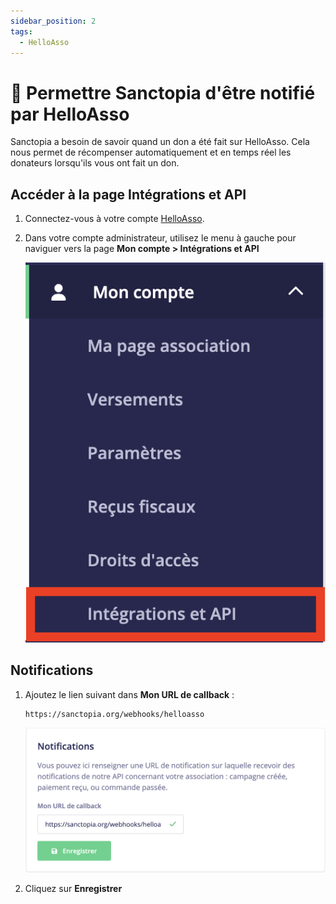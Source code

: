 ```yaml
---
sidebar_position: 2
tags:
  - HelloAsso
---
```


# 🔔 Permettre Sanctopia d'être notifié par HelloAsso

Sanctopia a besoin de savoir quand un don a été fait sur HelloAsso. Cela nous permet de récompenser automatiquement et en temps réel les donateurs lorsqu'ils vous ont fait un don.

## Accéder à la page Intégrations et API

1. Connectez-vous à votre compte [HelloAsso](https://auth.helloasso.com/connexion?redirect=https://www.helloasso.com/utilisateur/redirection-backoffice&back=https://www.helloasso.com/).

1. Dans votre compte administrateur, utilisez le menu à gauche pour naviguer vers la page **Mon compte > Intégrations et API**

   ![Intégration et API](./img/HelloAsso-Integration-et-API.png)

## Notifications

1. Ajoutez le lien suivant dans **Mon URL de callback** :

   ```
   https://sanctopia.org/webhooks/helloasso
   ```

   ![Notifications](./img/HelloAsso-Notifications.png)

1. Cliquez sur **Enregistrer**